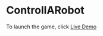 # ControllARobot

To launch the game, click [Live Demo](https://rosenbergliu.github.io/MoveAndTurn/)
